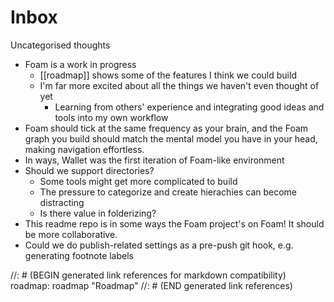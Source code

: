 # Inbox

Uncategorised thoughts

- Foam is a work in progress
  - [[roadmap]] shows some of the features I think we could build
  - I'm far more excited about all the things we haven't even thought of yet
    - Learning from others' experience and integrating good ideas and tools into my own workflow
- Foam should tick at the same frequency as your brain, and the Foam graph you build should match the mental model you have in your head, making navigation effortless.
- In ways, Wallet was the first iteration of Foam-like environment
- Should we support directories?
  - Some tools might get more complicated to build
  - The pressure to categorize and create hierachies can become distracting
  - Is there value in folderizing?
- This readme repo is in some ways the Foam project's on Foam! It should be more collaborative.
- Could we do publish-related settings as a pre-push git hook, e.g. generating footnote labels

//: # (BEGIN generated link references for markdown compatibility)
roadmap: roadmap "Roadmap"
//: # (END generated link references)
